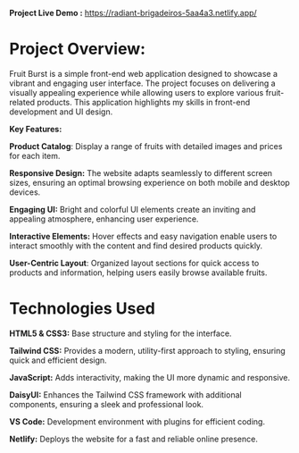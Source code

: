 **Project Live Demo :** https://radiant-brigadeiros-5aa4a3.netlify.app/

# Project Overview:

Fruit Burst is a simple front-end web application designed to showcase a vibrant and engaging user interface. The project focuses on delivering a visually appealing experience while allowing users to explore various fruit-related products. This application highlights my skills in front-end development and UI design.

**Key Features:**

**Product Catalog**: Display a range of fruits with detailed images and prices for each item.

**Responsive Design:** The website adapts seamlessly to different screen sizes, ensuring an optimal browsing experience on both mobile and desktop devices.

**Engaging UI:** Bright and colorful UI elements create an inviting and appealing atmosphere, enhancing user experience.

**Interactive Elements:** Hover effects and easy navigation enable users to interact smoothly with the content and find desired products quickly.

**User-Centric Layout**: Organized layout sections for quick access to products and information, helping users easily browse available fruits.

# Technologies Used

**HTML5 & CSS3:** Base structure and styling for the interface.

**Tailwind CSS:** Provides a modern, utility-first approach to styling, ensuring quick and efficient design.

**JavaScript:** Adds interactivity, making the UI more dynamic and responsive.

**DaisyUI:** Enhances the Tailwind CSS framework with additional components, ensuring a sleek and professional look.

**VS Code:** Development environment with plugins for efficient coding.

**Netlify:** Deploys the website for a fast and reliable online presence.
